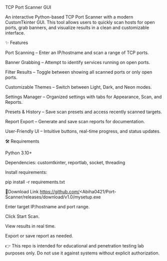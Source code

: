 TCP Port Scanner GUI

An interactive Python-based TCP Port Scanner with a modern CustomTkinter GUI. This tool allows users to quickly scan hosts for open ports, grab banners, and visualize results in a clean and customizable interface.

✨ Features

Port Scanning – Enter an IP/hostname and scan a range of TCP ports.

Banner Grabbing – Attempt to identify services running on open ports.

Filter Results – Toggle between showing all scanned ports or only open ports.

Customizable Themes – Switch between Light, Dark, and Neon modes.

Settings Manager – Organized settings with tabs for Appearance, Scan, and Reports.

Presets & History – Save scan presets and access recently scanned targets.

Report Export – Generate and save scan reports for documentation.

User-Friendly UI – Intuitive buttons, real-time progress, and status updates.

🛠 Requirements

Python 3.10+

Dependencies: customtkinter, reportlab, socket, threading

Install requirements:

pip install -r requirements.txt

🚀Download Link
https://github.com/<Abiha0421/Port-Scanner/releases/download/v1.0/mysetup.exe

Enter target IP/hostname and port range.

Click Start Scan.

View results in real time.

Export or save report as needed.

👉 This repo is intended for educational and penetration testing lab purposes only. Do not use it against systems without explicit authorization.


